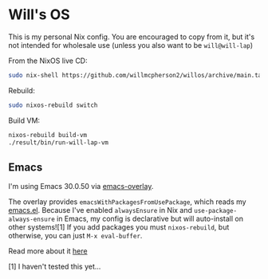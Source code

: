 # Will's OS

This is my personal Nix config. You are encouraged to copy from it, but it's not intended for wholesale use (unless you also want to be `will@will-lap`)

From the NixOS live CD:

```sh
sudo nix-shell https://github.com/willmcpherson2/willos/archive/main.tar.gz
```

Rebuild:

```sh
sudo nixos-rebuild switch
```

Build VM:

```sh
nixos-rebuild build-vm
./result/bin/run-will-lap-vm
```

## Emacs

I'm using Emacs 30.0.50 via [emacs-overlay](https://github.com/nix-community/emacs-overlay).

The overlay provides `emacsWithPackagesFromUsePackage`, which reads my [emacs.el](will/dot/emacs.el). Because I've enabled `alwaysEnsure` in Nix and `use-package-always-ensure` in Emacs, my config is declarative but will auto-install on other systems![1] If you add packages you must `nixos-rebuild`, but otherwise, you can just `M-x eval-buffer`.

Read more about it [here](https://github.com/nix-community/emacs-overlay#extra-library-functionality)

[1] I haven't tested this yet...
